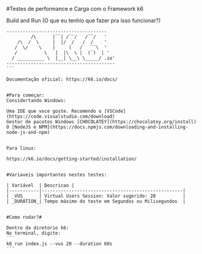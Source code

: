 #Testes de performance e Carga com o Framework k6 


Build and Run 
(O que eu tenhio que fazer pra isso funcionar?)


````
-------------------------------------
         /\      |‾‾| /‾‾/   /‾‾/   '
    /\  /  \     |  |/  /   /  /    '
   /  \/    \    |     (   /   ‾‾\  '
   /          \   |  |\  \ |  (‾)  | '
  / __________ \  |__| \__\ \_____/ .io'
----------------------------------------
```

Documentação oficial: https://k6.io/docs/


#Para começar:
Considertando Windows:

Uma IDE que voce goste. Recomendo o [VSCode](https://code.visualstudio.com/download)
Gestor de pacotes Windows [CHOCOLATEY](https://chocolatey.org/install)
O [NodeJS e NPM](https://docs.npmjs.com/downloading-and-installing-node-js-and-npm)


Para linux:

https://k6.io/docs/getting-started/installation/


#Variaveis importantes nestes testes:

| Variável  | Descricao |
|-----------|----------------------------------------------------|
| _VUS_     | Virtual Users Session: Valor sugerido: 20          |
| _DURATION_| Tempo máximo do teste em Segundos ou Milisegundos  |


#Como rodar?#

Dentro da diretorio k6:
No terminal, digite: 
´´´
k6 run index.js --vus 20 --duration 60s
´´´

